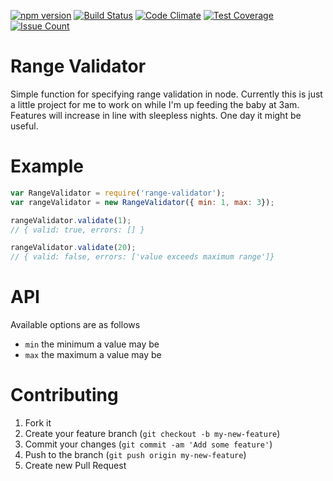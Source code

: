 [![npm version](https://badge.fury.io/js/range-validator.svg)](https://badge.fury.io/js/range-validator)
[![Build Status](https://travis-ci.org/mikeyhogarth/range-validator.svg?branch=feature%2Fcontinuous-integration)](https://travis-ci.org/mikeyhogarth/range-validator)
[![Code Climate](https://codeclimate.com/github/mikeyhogarth/range-validator/badges/gpa.svg)](https://codeclimate.com/github/mikeyhogarth/range-validator)
[![Test Coverage](https://codeclimate.com/github/mikeyhogarth/range-validator/badges/coverage.svg)](https://codeclimate.com/github/mikeyhogarth/range-validator/coverage)
[![Issue Count](https://codeclimate.com/github/mikeyhogarth/range-validator/badges/issue_count.svg)](https://codeclimate.com/github/mikeyhogarth/range-validator)


Range Validator
===============

Simple function for specifying range validation in node. Currently this is just a little project for me to work on while I'm up feeding the baby at 3am. Features will increase in line with sleepless nights. One day it might be useful.
# Example

```javascript
var RangeValidator = require('range-validator');
var rangeValidator = new RangeValidator({ min: 1, max: 3});

rangeValidator.validate(1);
// { valid: true, errors: [] }

rangeValidator.validate(20);
// { valid: false, errors: ['value exceeds maximum range']}
```
# API
Available options are as follows
* `min` the minimum a value may be
* `max` the maximum a value may be

# Contributing

1. Fork it
2. Create your feature branch (`git checkout -b my-new-feature`)
3. Commit your changes (`git commit -am 'Add some feature'`)
4. Push to the branch (`git push origin my-new-feature`)
5. Create new Pull Request
